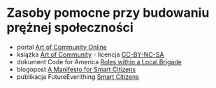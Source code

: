 # Zasoby pomocne przy budowaniu prężnej społeczności

 * portal [Art of Community Online](http://www.artofcommunityonline.org/)
 * książka [Art of Community](http://artofcommunityonline.org/Art_of_Community_Second_Edition.pdf) - licencja [CC-BY-NC-SA](https://creativecommons.org/licenses/by-nc-sa/4.0/)
 * dokument Code for America [Roles within a Local Brigade](https://docs.google.com/document/d/1oEB1CuzCHldxP_bzcvmcrmK0yAE1BzV2AGhtwtYKZVY/)
 * blogopost [A Manifesto for Smart Citizens](http://waag.org/en/blog/manifesto-smart-citizens)
 * publikacja FutureEverithing [Smart Citizens](http://futureeverything.org/wp-content/uploads/2014/03/smartcitizens1.pdf)
